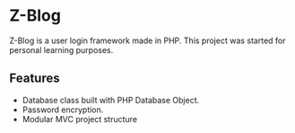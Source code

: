 Z-Blog
======
Z-Blog is a user login framework made in PHP. This project was started for personal learning purposes.

Features
--------
- Database class built with PHP Database Object.
- Password encryption.
- Modular MVC project structure
